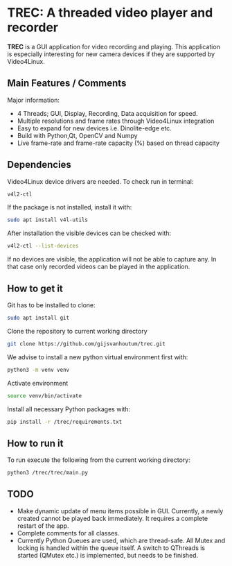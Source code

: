 # TREC: A threaded video player and recorder 

**TREC** is a GUI application for video recording and playing. This application 
is especially interesting for new camera devices if they are supported by
Video4Linux.

## Main Features / Comments
Major information:

  - 4 Threads; GUI, Display, Recording, Data acquisition for speed.
  - Multiple resolutions and frame rates through Video4Linux integration
  - Easy to expand for new devices i.e. Dinolite-edge etc.
  - Build with Python,Qt, OpenCV and Numpy
  - Live frame-rate and frame-rate capacity (%) based on thread capacity

## Dependencies
Video4Linux device drivers are needed. To check run in terminal:
```sh
v4l2-ctl
```
If the package is not installed, install it with:
```sh
sudo apt install v4l-utils
```
After installation the visible devices can be checked with:
```sh
v4l2-ctl --list-devices
```
If no devices are visible, the application will not be able to capture any. 
In that case only recorded videos can be played in the application.

## How to get it

Git has to be installed to clone: 
```sh
sudo apt install git
```
Clone the repository to current working directory
```sh
git clone https://github.com/gijsvanhoutum/trec.git
```
We advise to install a new python virtual environment first with:
```sh
python3 -m venv venv
```
Activate environment
```sh
source venv/bin/activate
```
Install all necessary Python packages with:
```sh
pip install -r /trec/requirements.txt
```
## How to run it

To run execute the following from the current working directory:
```sh
python3 /trec/trec/main.py
```

## TODO

- Make dynamic update of menu items possible in GUI. Currently, a newly created
cannot be played back immediately. It requires a complete restart of the app.
- Complete comments for all classes. 
- Currently Python Queues are used, which are thread-safe. All Mutex and locking 
is handled within the queue itself. A switch to QThreads is started (QMutex etc.)
is implemented, but needs to be finished.
